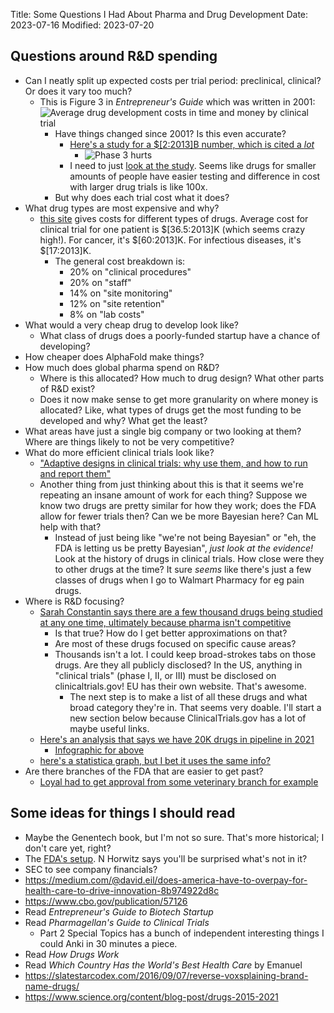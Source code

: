 Title: Some Questions I Had About Pharma and Drug Development
Date: 2023-07-16
Modified: 2023-07-20

## Questions around R&D spending

- Can I neatly split up expected costs per trial period: preclinical, clinical? Or
  does it vary too much?
    - This is Figure 3 in *Entrepreneur's Guide* which was written in 2001: ![Average drug development costs in time and money by clinical trial]({static}/images/Kolchinsky01-Fig3.png)
        - Have things changed since 2001? Is this even accurate?
            - [Here's a study for a $[2:2013]B number, which is cited a *lot*](https://www.sciencedirect.com/science/article/abs/pii/S0167629616000291)
                - ![Phase 3 hurts]({static}/images/DiMasi16-Table2.png)
            - I need to just [look at the study](https://pubmed.ncbi.nlm.nih.gov/30264133/).
              Seems like drugs for smaller amounts of people have easier testing and
              difference in cost with larger drug trials is like 100x.
        - But why does each trial cost what it does?
- What drug types are most expensive and why?
    - [this site](https://www.srgtalent.com/blog/why-are-clinical-trials-of-new-drugs-so-expensive)
      gives costs for different types of drugs. Average cost for clinical trial for
      one patient is $[36.5:2013]K (which seems crazy high!). For cancer, it's $[60:2013]K. For
      infectious diseases, it's $[17:2013]K.
        - The general cost breakdown is:
            - 20% on "clinical procedures"
            - 20% on "staff"
            - 14% on "site monitoring"
            - 12% on "site retention"
            - 8% on "lab costs"
- What would a very cheap drug to develop look like?
    - What class of drugs does a poorly-funded startup have a chance of developing?
- How cheaper does AlphaFold make things?
- How much does global pharma spend on R&D?
    - Where is this allocated? How much to drug design? What other parts of R&D exist?
    - Does it now make sense to get more granularity on where money is allocated? Like,
    what types of drugs get the most funding to be developed and why? What get the
    least?
- What areas have just a single big company or two looking at them? Where are
  things likely to not be very competitive?
- What do more efficient clinical trials look like?
    - ["Adaptive designs in clinical trials: why use them, and how to run and report them"](https://bmcmedicine.biomedcentral.com/articles/10.1186/s12916-018-1017-7)
    - Another thing from just thinking about this is that it seems we're repeating an
      insane amount of work for each thing? Suppose we know two drugs are pretty similar
      for how they work; does the FDA allow for fewer trials then? Can we be more
      Bayesian here? Can ML help with that?
        - Instead of just being like "we're not being Bayesian" or "eh, the FDA is letting
          us be pretty Bayesian", *just look at the evidence!* Look at the history of
          drugs in clinical trials. How close were they to other drugs at the time? It
          sure *seems* like there's just a few classes of drugs when I go to Walmart Pharmacy
          for eg pain drugs.
- Where is R&D focusing?
    - [Sarah Constantin says there are a few thousand drugs being studied at any one time, ultimately because pharma isn't competitive](https://www.lesswrong.com/posts/BhGSXuvTvEtYtJXBe/list-of-civilisational-inadequacy?commentId=ynRYxWKBARXXEApKy)
        - Is that true? How do I get better approximations on that?
        - Are most of these drugs focused on specific cause areas?
        - Thousands isn't a lot. I could keep broad-strokes tabs on those drugs. Are they
          all publicly disclosed? In the US, anything in "clinical trials" (phase I, II, or III)
          must be disclosed on clinicaltrials.gov! EU has their own website. That's
          awesome.
            - The next step is to make a list of all these drugs and what broad category
              they're in. That seems very doable. I'll start a new section below because
              ClinicalTrials.gov has a lot of maybe useful links.
    - [Here's an analysis that says we have 20K drugs in pipeline in 2021](https://pharmaintelligence.informa.com/~/media/informa-shop-window/pharma/2021/pharmaprojects_jp/pharma-rd-annual-review-2022_lr_rvsd_en_final.pdf)
        - [Infographic for above](https://images.intelligence.informa.com/Web/InformaUKLimited/%7B120ce195-3040-41d7-9b17-94c6aec9760f%7D_12647_Informa_R_D_Infographic_2022_8.pdf)
    - [here's a statistica graph, but I bet it uses the same info?](https://www.statista.com/statistics/791263/total-r-and-d-pipeline-size-timeline-worldwide/)
- Are there branches of the FDA that are easier to get past?
    - [Loyal had to get approval from some veterinary branch for example](https://blog.loyalfordogs.com/loyals-latest-milestone-the-first-longevity-clinical-study-design-supported-by-the-fda/)

## Some ideas for things I should read

- Maybe the Genentech book, but I'm not so sure. That's more historical; I don't
  care yet, right?
- The [FDA's setup](https://www.law.cornell.edu/cfr/text/21/chapter-I).
  N Horwitz says you'll be surprised what's not in it?
- SEC to see company financials?
- https://medium.com/@david.eil/does-america-have-to-overpay-for-health-care-to-drive-innovation-8b974922d8c
- https://www.cbo.gov/publication/57126
- Read *Entrepreneur's Guide to Biotech Startup*
- Read *Pharmagellan's Guide to Clinical Trials*
  - Part 2 Special Topics has a bunch of independent interesting things I could
    Anki in 30 minutes a piece.
- Read *How Drugs Work*
- Read *Which Country Has the World's Best Health Care* by Emanuel
- https://slatestarcodex.com/2016/09/07/reverse-voxsplaining-brand-name-drugs/
- https://www.science.org/content/blog-post/drugs-2015-2021
